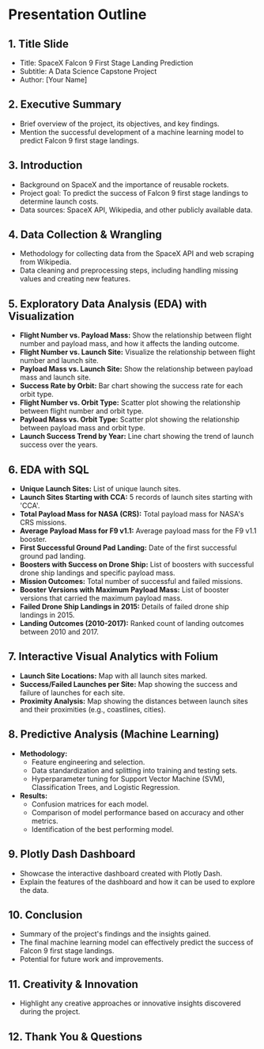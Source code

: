 # Presentation Outline

## 1. Title Slide
- Title: SpaceX Falcon 9 First Stage Landing Prediction
- Subtitle: A Data Science Capstone Project
- Author: [Your Name]

## 2. Executive Summary
- Brief overview of the project, its objectives, and key findings.
- Mention the successful development of a machine learning model to predict Falcon 9 first stage landings.

## 3. Introduction
- Background on SpaceX and the importance of reusable rockets.
- Project goal: To predict the success of Falcon 9 first stage landings to determine launch costs.
- Data sources: SpaceX API, Wikipedia, and other publicly available data.

## 4. Data Collection & Wrangling
- Methodology for collecting data from the SpaceX API and web scraping from Wikipedia.
- Data cleaning and preprocessing steps, including handling missing values and creating new features.

## 5. Exploratory Data Analysis (EDA) with Visualization
- **Flight Number vs. Payload Mass:** Show the relationship between flight number and payload mass, and how it affects the landing outcome.
- **Flight Number vs. Launch Site:** Visualize the relationship between flight number and launch site.
- **Payload Mass vs. Launch Site:** Show the relationship between payload mass and launch site.
- **Success Rate by Orbit:** Bar chart showing the success rate for each orbit type.
- **Flight Number vs. Orbit Type:** Scatter plot showing the relationship between flight number and orbit type.
- **Payload Mass vs. Orbit Type:** Scatter plot showing the relationship between payload mass and orbit type.
- **Launch Success Trend by Year:** Line chart showing the trend of launch success over the years.

## 6. EDA with SQL
- **Unique Launch Sites:** List of unique launch sites.
- **Launch Sites Starting with CCA:** 5 records of launch sites starting with 'CCA'.
- **Total Payload Mass for NASA (CRS):** Total payload mass for NASA's CRS missions.
- **Average Payload Mass for F9 v1.1:** Average payload mass for the F9 v1.1 booster.
- **First Successful Ground Pad Landing:** Date of the first successful ground pad landing.
- **Boosters with Success on Drone Ship:** List of boosters with successful drone ship landings and specific payload mass.
- **Mission Outcomes:** Total number of successful and failed missions.
- **Booster Versions with Maximum Payload Mass:** List of booster versions that carried the maximum payload mass.
- **Failed Drone Ship Landings in 2015:** Details of failed drone ship landings in 2015.
- **Landing Outcomes (2010-2017):** Ranked count of landing outcomes between 2010 and 2017.

## 7. Interactive Visual Analytics with Folium
- **Launch Site Locations:** Map with all launch sites marked.
- **Success/Failed Launches per Site:** Map showing the success and failure of launches for each site.
- **Proximity Analysis:** Map showing the distances between launch sites and their proximities (e.g., coastlines, cities).

## 8. Predictive Analysis (Machine Learning)
- **Methodology:**
    - Feature engineering and selection.
    - Data standardization and splitting into training and testing sets.
    - Hyperparameter tuning for Support Vector Machine (SVM), Classification Trees, and Logistic Regression.
- **Results:**
    - Confusion matrices for each model.
    - Comparison of model performance based on accuracy and other metrics.
    - Identification of the best performing model.

## 9. Plotly Dash Dashboard
- Showcase the interactive dashboard created with Plotly Dash.
- Explain the features of the dashboard and how it can be used to explore the data.

## 10. Conclusion
- Summary of the project's findings and the insights gained.
- The final machine learning model can effectively predict the success of Falcon 9 first stage landings.
- Potential for future work and improvements.

## 11. Creativity & Innovation
- Highlight any creative approaches or innovative insights discovered during the project.

## 12. Thank You & Questions


